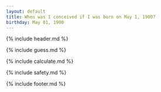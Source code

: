 ```yaml
---
layout: default
title: When was I conceived if I was born on May 1, 1900?
birthday: May 01, 1900
---
```


{% include header.md %}

{% include guess.md %}

{% include calculate.md %}

{% include safety.md %}

{% include footer.md %}



